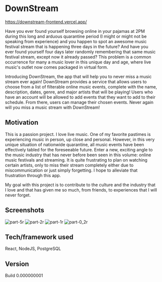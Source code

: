 # DownStream

https://downstream-frontend.vercel.app/

Have you ever found yourself browsing online in your pajamas at 2PM during this long and arduous quarantine period (I might or might not be speaking from experience) and you happen to spot an awesome music festival stream that is happening three days in the future? And have you ever found yourself four days later randomly remembering that same music festival stream, except now it already passed? This problem is a common occurrence for many a music lover in this unique day and age, where live music's outlet now comes packaged in virtual form. 

Introducing DownStream, the app that will help you to never miss a music stream ever again! DownStream provides a service that allows users to choose from a list of filterable online music events, complete with the name, description, dates, genre, and major artists that will be playing! Users who have an account will be allowed to add events that they want to add to their schedule. From there, users can manage their chosen events. Never again will you miss a music stream with DownStream!

## Motivation

This is a passion project. I love live music. One of my favorite pastimes is experiencing music in person, up close and personal. However, in this very unique situation of nationwide quarantine, all music events have been effectively tabled for the foreseeable future. Enter a new, exciting angle to the music industry that has never before been seen in this volume: online music festivals and streaming. It is quite frustrating to plan on watching certain artists, only to miss their stream completely either due to miscommunication or just simply forgetting. I hope to alleviate that frustration through this app.

My goal with this project is to contribute to the culture and the industry that I love and that has given me so much, from friends, to experiences that I will never forget. 

## Screenshots
![part-5r](https://user-images.githubusercontent.com/61900464/87834965-a599be80-c840-11ea-870d-15cff3b1d2b9.jpg)
![part-2r](https://user-images.githubusercontent.com/61900464/87834974-adf1f980-c840-11ea-95da-53d9f8e5d925.jpg)
![part-1r](https://user-images.githubusercontent.com/61900464/87834977-b0545380-c840-11ea-9d8b-334b80ebab68.jpg)
![part-0_2r](https://user-images.githubusercontent.com/61900464/87835274-894a5180-c841-11ea-9186-7290e904aa84.jpg)

## Tech/framework used

React, NodeJS, PostgreSQL

## Version

Build 0.000000001